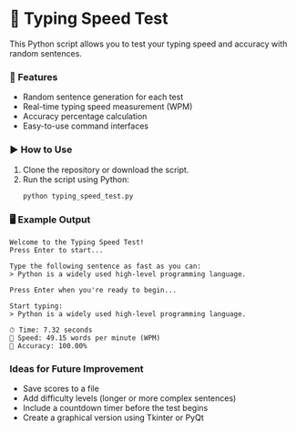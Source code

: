 # 🚀  Typing Speed Test 
This Python script allows you to test your typing speed and accuracy with random sentences.

### 🚀 Features

- Random sentence generation for each test
- Real-time typing speed measurement (WPM)
- Accuracy percentage calculation
- Easy-to-use command interfaces

### ▶️ How to Use

1. Clone the repository or download the script.
2. Run the script using Python:
   ```bash
   python typing_speed_test.py

### 🖥 Example Output

```
Welcome to the Typing Speed Test!
Press Enter to start...

Type the following sentence as fast as you can:
> Python is a widely used high-level programming language.

Press Enter when you're ready to begin...

Start typing:
> Python is a widely used high-level programming language.

⏱ Time: 7.32 seconds
💨 Speed: 49.15 words per minute (WPM)
🎯 Accuracy: 100.00%
```

###  Ideas for Future Improvement
* Save scores to a file
* Add difficulty levels (longer or more complex sentences)
* Include a countdown timer before the test begins
* Create a graphical version using Tkinter or PyQt

